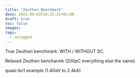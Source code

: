 ```yaml
---
title: "Zeuthen Benchmark"
date: 2021-09-03T16:25:21+02:00
draft: true
toc: false
images:
tags:
  - untagged
---
```


True Zeuthen benchmark: WITH / WITHOUT SC.

Relaxed Zeuthen bencharmk  (200pC everything else the same)

quasi-bc1 example (1.4GeV to 2.4kA)



